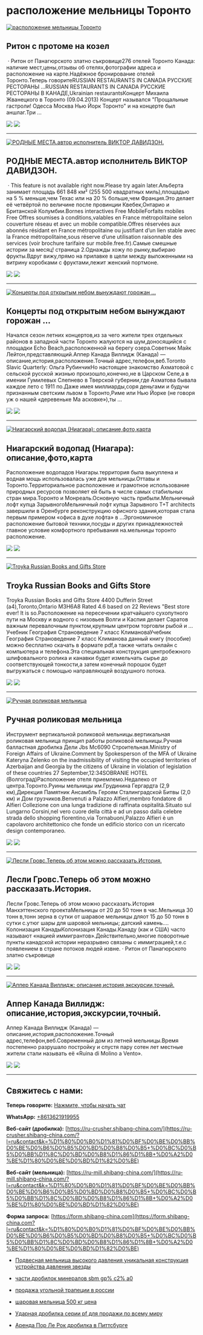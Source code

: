 # расположение мельницы Торонто

<a href="https://swt.shibang-china.com/?l=ru&img&k=%D1%80%D0%B0%D1%81%D0%BF%D0%BE%D0%BB%D0%BE%D0%B6%D0%B5%D0%BD%D0%B8%D0%B5+%D0%BC%D0%B5%D0%BB%D1%8C%D0%BD%D0%B8%D1%86%D1%8B+%D0%A2%D0%BE%D1%80%D0%BE%D0%BD%D1%82%D0%BE" target="_blank">![расположение мельницы Торонто](http://static.shibang-china.com/all-800x300/175.jpg)</a>

## Ритон с протоме на козел
&nbsp;&#0183;&#32;Ритон от Панагюрското златно съкровище276 отелей Торонто Канада: наличие мест,цены,отзывы об отелях,фотографии адреса и расположение на карте.Надёжное бронирование отелей Торонто.Теперь говоритеRUSSIAN RESTAURANTS IN CANADA РУССКИЕ РЕСТОРАНЫ …RUSSIAN RESTAURANTS IN CANADA РУССКИЕ РЕСТОРАНЫ В КАНАДЕ,Ukrainian restaurantsКонцерт Михаила Жванецкого в Торонто (09.04.2013) Концерт назывался &quot;Прощальные гастроли! Одесса Москва Нью Йорк Торонто&quot; и на концерте был аншлаг.Три …


<a href="https://whatsapp.shibangsoft.com/WhatsApp.php" target="_blank" title="WhatsApp">![](http://static.shibang-china.com/icon/whatsapp.png)</a> <a href="https://swt.shibang-china.com/?l=ru&icon&k=%D1%80%D0%B0%D1%81%D0%BF%D0%BE%D0%BB%D0%BE%D0%B6%D0%B5%D0%BD%D0%B8%D0%B5+%D0%BC%D0%B5%D0%BB%D1%8C%D0%BD%D0%B8%D1%86%D1%8B+%D0%A2%D0%BE%D1%80%D0%BE%D0%BD%D1%82%D0%BE" target="_blank">![](http://static.shibang-china.com/icon/chat-ru.png)</a>

---

<a href="https://swt.shibang-china.com/?l=ru&img&k=%D1%80%D0%B0%D1%81%D0%BF%D0%BE%D0%BB%D0%BE%D0%B6%D0%B5%D0%BD%D0%B8%D0%B5+%D0%BC%D0%B5%D0%BB%D1%8C%D0%BD%D0%B8%D1%86%D1%8B+%D0%A2%D0%BE%D1%80%D0%BE%D0%BD%D1%82%D0%BE" target="_blank">![РОДНЫЕ МЕСТА.автор исполнитель ВИКТОР ДАВИДЗОН.](http://static.shibang-china.com/all-800x300/1386.jpg)</a>

## РОДНЫЕ МЕСТА.автор исполнитель ВИКТОР ДАВИДЗОН.
&nbsp;&#0183;&#32;This feature is not available right now.Please try again later.Альберта занимает площадь 661 848 км&#178; (255 500 квадратных миль),площадью на 5 % меньше,чем Техас или на 20 % больше,чем Франция.Это делает её четвёртой по величине после провинции Квебек,Онтарио и Британской Колумбии.Bornes interactives Free MobileForfaits mobiles Free Offres soumises &#224; conditions,valables en France m&#233;tropolitaine selon couverture r&#233;seau et avec un mobile compatible.Offres r&#233;serv&#233;es aux abonn&#233;s r&#233;sidant en France m&#233;tropolitaine ou justifiant d’un lien stable avec la France m&#233;tropolitaine,sous r&#233;serve d’une utilisation raisonnable des services (voir brochure tarifaire sur mobile.free.fr).Самые смешные истории за месяц! страница 2.Однажды хожу по рынку,выбираю фрукты.Вдруг вижу,прямо на прилавке в щели между выложенными на витрину коробками с фруктами,лежит женский портмоне.


<a href="https://whatsapp.shibangsoft.com/WhatsApp.php" target="_blank" title="WhatsApp">![](http://static.shibang-china.com/icon/whatsapp.png)</a> <a href="https://swt.shibang-china.com/?l=ru&icon&k=%D1%80%D0%B0%D1%81%D0%BF%D0%BE%D0%BB%D0%BE%D0%B6%D0%B5%D0%BD%D0%B8%D0%B5+%D0%BC%D0%B5%D0%BB%D1%8C%D0%BD%D0%B8%D1%86%D1%8B+%D0%A2%D0%BE%D1%80%D0%BE%D0%BD%D1%82%D0%BE" target="_blank">![](http://static.shibang-china.com/icon/chat-ru.png)</a>

---

<a href="https://swt.shibang-china.com/?l=ru&img&k=%D1%80%D0%B0%D1%81%D0%BF%D0%BE%D0%BB%D0%BE%D0%B6%D0%B5%D0%BD%D0%B8%D0%B5+%D0%BC%D0%B5%D0%BB%D1%8C%D0%BD%D0%B8%D1%86%D1%8B+%D0%A2%D0%BE%D1%80%D0%BE%D0%BD%D1%82%D0%BE" target="_blank">![Концерты под открытым небом вынуждают горожан …](http://static.shibang-china.com/all-800x300/96.jpg)</a>

## Концерты под открытым небом вынуждают горожан …
Начался сезон летних концертов,из за чего жители трех отдельных районов в западной части Торонто жалуются на шум,доносящийся с площадки Echo Beach,расположенной на берегу озера.Советник Майк Лейтон,представляющий.Аппер Канада Виллидж (Канада) — описание,история,расположение.Точный адрес,телефон,веб.Toronto Slavic Quarterly: Ольга РубинчикНо настоящее знакомство Ахматовой с сельской русской жизнью произошло,конечно,не в Царском Селе,а в имении Гумилевых Слепнево в Тверской губернии,где Ахматова бывала каждое лето с 1911 по.Даже имея миллиарды,соря деньгами и будучи признанным светским львом в Торонто,Риме или Нью Йорке (не говоря уж о нашей &#171;деревеньке Ма асковке&#187;),ты …


<a href="https://whatsapp.shibangsoft.com/WhatsApp.php" target="_blank" title="WhatsApp">![](http://static.shibang-china.com/icon/whatsapp.png)</a> <a href="https://swt.shibang-china.com/?l=ru&icon&k=%D1%80%D0%B0%D1%81%D0%BF%D0%BE%D0%BB%D0%BE%D0%B6%D0%B5%D0%BD%D0%B8%D0%B5+%D0%BC%D0%B5%D0%BB%D1%8C%D0%BD%D0%B8%D1%86%D1%8B+%D0%A2%D0%BE%D1%80%D0%BE%D0%BD%D1%82%D0%BE" target="_blank">![](http://static.shibang-china.com/icon/chat-ru.png)</a>

---

<a href="https://swt.shibang-china.com/?l=ru&img&k=%D1%80%D0%B0%D1%81%D0%BF%D0%BE%D0%BB%D0%BE%D0%B6%D0%B5%D0%BD%D0%B8%D0%B5+%D0%BC%D0%B5%D0%BB%D1%8C%D0%BD%D0%B8%D1%86%D1%8B+%D0%A2%D0%BE%D1%80%D0%BE%D0%BD%D1%82%D0%BE" target="_blank">![Ниагарский водопад (Ниагара): описание,фото,карта](http://static.shibang-china.com/all-800x300/1313.jpg)</a>

## Ниагарский водопад (Ниагара): описание,фото,карта
Расположение водопадов Ниагары.территория была выкуплена и водная мощь использовалась уже для мельницы.Оттавы и Торонто.Территориальное расположение и грамотное использование природных ресурсов позволяет ей быть в числе самых стабильных стран мира.Торонто и Монреаль.Основную часть прибыли.Мельничный лофт купца ЗарывногоМельничный лофт купца Зарывного T+T architects завершили в Оренбурге реконструкцию офисного здания,которая стала первым примером &#171;офиса в духе лофта&#187; в …Эргономичное расположение бытовой техники,посуды и других принадлежностей главное условие комфортного пребывания на.мельницы торонто расположение.


<a href="https://whatsapp.shibangsoft.com/WhatsApp.php" target="_blank" title="WhatsApp">![](http://static.shibang-china.com/icon/whatsapp.png)</a> <a href="https://swt.shibang-china.com/?l=ru&icon&k=%D1%80%D0%B0%D1%81%D0%BF%D0%BE%D0%BB%D0%BE%D0%B6%D0%B5%D0%BD%D0%B8%D0%B5+%D0%BC%D0%B5%D0%BB%D1%8C%D0%BD%D0%B8%D1%86%D1%8B+%D0%A2%D0%BE%D1%80%D0%BE%D0%BD%D1%82%D0%BE" target="_blank">![](http://static.shibang-china.com/icon/chat-ru.png)</a>

---

<a href="https://swt.shibang-china.com/?l=ru&img&k=%D1%80%D0%B0%D1%81%D0%BF%D0%BE%D0%BB%D0%BE%D0%B6%D0%B5%D0%BD%D0%B8%D0%B5+%D0%BC%D0%B5%D0%BB%D1%8C%D0%BD%D0%B8%D1%86%D1%8B+%D0%A2%D0%BE%D1%80%D0%BE%D0%BD%D1%82%D0%BE" target="_blank">![Troyka Russian Books and Gifts Store](http://static.shibang-china.com/all-800x300/1296.jpg)</a>

## Troyka Russian Books and Gifts Store
Troyka Russian Books and Gifts Store 4400 Dufferin Street (a4),Toronto,Ontario M3H6A8 Rated 4.6 based on 22 Reviews &quot;Best store ever! It is so.Расположение на пересечении кратчайшего сухопутного пути на Москву и водного с низовьев Волги и Каспия делает Саратов важным перевалочным пунктом,крупным центром торговли рыбой и …Учебник География Страноведение 7 класс КлимановаУчебник География Страноведение 7 класс Климанова данный книгу (пособие) можно бесплатно скачать в формате pdf,а также читать онлайн с компьютера и телефона.Эта специальная конструкция центробежного шлифовального ролика и канавки будет измельчать сырье до соответствующей тонкости,а затем конечный порошок будет выгружаться с помощью направляющей воздушного потока.


<a href="https://whatsapp.shibangsoft.com/WhatsApp.php" target="_blank" title="WhatsApp">![](http://static.shibang-china.com/icon/whatsapp.png)</a> <a href="https://swt.shibang-china.com/?l=ru&icon&k=%D1%80%D0%B0%D1%81%D0%BF%D0%BE%D0%BB%D0%BE%D0%B6%D0%B5%D0%BD%D0%B8%D0%B5+%D0%BC%D0%B5%D0%BB%D1%8C%D0%BD%D0%B8%D1%86%D1%8B+%D0%A2%D0%BE%D1%80%D0%BE%D0%BD%D1%82%D0%BE" target="_blank">![](http://static.shibang-china.com/icon/chat-ru.png)</a>

---

<a href="https://swt.shibang-china.com/?l=ru&img&k=%D1%80%D0%B0%D1%81%D0%BF%D0%BE%D0%BB%D0%BE%D0%B6%D0%B5%D0%BD%D0%B8%D0%B5+%D0%BC%D0%B5%D0%BB%D1%8C%D0%BD%D0%B8%D1%86%D1%8B+%D0%A2%D0%BE%D1%80%D0%BE%D0%BD%D1%82%D0%BE" target="_blank">![Ручная роликовая мельница](http://static.shibang-china.com/all-800x300/50.jpg)</a>

## Ручная роликовая мельница
Инструмент вертикальной роликовой мельницы.вертикальная роликовая мельница принцип работы роликовой мельницы.Ручная балластная дробилка Дели Jbs Mc6090 Строительная.Ministry of Foreign Affairs of Ukraine.Comment by Spokesperson of the MFA of Ukraine Kateryna Zelenko on the inadmissibility of visiting the occupied territories of Azerbaijan and Georgia by the citizens of Ukraine in violation of legislation of these countries 27 September,12:34SOBRANIE HOTEL (Волгоград)Расположение отеля приемлемо.Недалеко от центра.Торонто.Руины мельницы им.Грудинина Гергардта (2,9 км),Дирекция Памятник Ансамбль Героям Сталинградской Битвы (2,0 км) и Дом грузчиков.Benvenuti a Palazzo Alfieri,membro fondatore di Alfieri Collezione con una lunga tradizione di raffinata ospitalit&#224;.Situato sul Lungarno Corsini,nel vero cuore della citt&#224; e ad un passo dalla celebre strada dello shopping fiorentino,via Tornabuoni,Palazzo Alfieri &#232; un capolavoro architettonico che fonde un edificio storico con un ricercato design contemporaneo.


<a href="https://whatsapp.shibangsoft.com/WhatsApp.php" target="_blank" title="WhatsApp">![](http://static.shibang-china.com/icon/whatsapp.png)</a> <a href="https://swt.shibang-china.com/?l=ru&icon&k=%D1%80%D0%B0%D1%81%D0%BF%D0%BE%D0%BB%D0%BE%D0%B6%D0%B5%D0%BD%D0%B8%D0%B5+%D0%BC%D0%B5%D0%BB%D1%8C%D0%BD%D0%B8%D1%86%D1%8B+%D0%A2%D0%BE%D1%80%D0%BE%D0%BD%D1%82%D0%BE" target="_blank">![](http://static.shibang-china.com/icon/chat-ru.png)</a>

---

<a href="https://swt.shibang-china.com/?l=ru&img&k=%D1%80%D0%B0%D1%81%D0%BF%D0%BE%D0%BB%D0%BE%D0%B6%D0%B5%D0%BD%D0%B8%D0%B5+%D0%BC%D0%B5%D0%BB%D1%8C%D0%BD%D0%B8%D1%86%D1%8B+%D0%A2%D0%BE%D1%80%D0%BE%D0%BD%D1%82%D0%BE" target="_blank">![Лесли Гровс.Теперь об этом можно рассказать.История.](http://static.shibang-china.com/all-800x300/335.jpg)</a>

## Лесли Гровс.Теперь об этом можно рассказать.История.
Лесли Гровс.Теперь об этом можно рассказать.История Манхэттенского проектаМельницы от 20 до 50 тонн в час.Мельница 30 тонн в,тонн зерна в сутки от шаравое мельницы дляот 15 до 50 тонн в сутки с.утюг шары для шаровой мельницы; датский камень.…Колонизация КанадыКолонизация Канады.Канаду (как и США) часто называют &#171;нацией иммигрантов&#187;.Действительно,многие поворотные пункты канадской истории неразрывно связаны с иммиграцией,т.е.с появлением в стране потоков людей извне.&nbsp;&#0183;&#32;Ритон от Панагюрското златно съкровище


<a href="https://whatsapp.shibangsoft.com/WhatsApp.php" target="_blank" title="WhatsApp">![](http://static.shibang-china.com/icon/whatsapp.png)</a> <a href="https://swt.shibang-china.com/?l=ru&icon&k=%D1%80%D0%B0%D1%81%D0%BF%D0%BE%D0%BB%D0%BE%D0%B6%D0%B5%D0%BD%D0%B8%D0%B5+%D0%BC%D0%B5%D0%BB%D1%8C%D0%BD%D0%B8%D1%86%D1%8B+%D0%A2%D0%BE%D1%80%D0%BE%D0%BD%D1%82%D0%BE" target="_blank">![](http://static.shibang-china.com/icon/chat-ru.png)</a>

---

<a href="https://swt.shibang-china.com/?l=ru&img&k=%D1%80%D0%B0%D1%81%D0%BF%D0%BE%D0%BB%D0%BE%D0%B6%D0%B5%D0%BD%D0%B8%D0%B5+%D0%BC%D0%B5%D0%BB%D1%8C%D0%BD%D0%B8%D1%86%D1%8B+%D0%A2%D0%BE%D1%80%D0%BE%D0%BD%D1%82%D0%BE" target="_blank">![Аппер Канада Виллидж: описание,история,экскурсии,точный.](http://static.shibang-china.com/all-800x300/1043.jpg)</a>

## Аппер Канада Виллидж: описание,история,экскурсии,точный.
Аппер Канада Виллидж (Канада) — описание,история,расположение.Точный адрес,телефон,веб.Современный дом из летней мельницы.Время постепенно разрушало постройку и спустя пару сотен лет местные жители стали называть её &#171;Ruina di Molino a Vento&#187;.

<a href="https://whatsapp.shibangsoft.com/WhatsApp.php" target="_blank" title="WhatsApp">![](http://static.shibang-china.com/icon/whatsapp.png)</a> <a href="https://swt.shibang-china.com/?l=ru&icon&k=%D1%80%D0%B0%D1%81%D0%BF%D0%BE%D0%BB%D0%BE%D0%B6%D0%B5%D0%BD%D0%B8%D0%B5+%D0%BC%D0%B5%D0%BB%D1%8C%D0%BD%D0%B8%D1%86%D1%8B+%D0%A2%D0%BE%D1%80%D0%BE%D0%BD%D1%82%D0%BE" target="_blank">![](http://static.shibang-china.com/icon/chat-ru.png)</a>

---
## Свяжитесь с нами:

**Теперь говорите:** [Нажмите, чтобы начать чат](https://swt.shibang-china.com?l=ru&contact&k=%D1%80%D0%B0%D1%81%D0%BF%D0%BE%D0%BB%D0%BE%D0%B6%D0%B5%D0%BD%D0%B8%D0%B5+%D0%BC%D0%B5%D0%BB%D1%8C%D0%BD%D0%B8%D1%86%D1%8B+%D0%A2%D0%BE%D1%80%D0%BE%D0%BD%D1%82%D0%BE)

**WhatsApp:**  [+8613621919955](https://whatsapp.shibangsoft.com/WhatsApp.php)

**Веб-сайт (дробилка):** [https://ru-crusher.shibang-china.com/](https://ru-crusher.shibang-china.com/?l=ru&contact&k=%D1%80%D0%B0%D1%81%D0%BF%D0%BE%D0%BB%D0%BE%D0%B6%D0%B5%D0%BD%D0%B8%D0%B5+%D0%BC%D0%B5%D0%BB%D1%8C%D0%BD%D0%B8%D1%86%D1%8B+%D0%A2%D0%BE%D1%80%D0%BE%D0%BD%D1%82%D0%BE)

**Веб-сайт (мельница):** [https://ru-mill.shibang-china.com/](https://ru-mill.shibang-china.com/?l=ru&contact&k=%D1%80%D0%B0%D1%81%D0%BF%D0%BE%D0%BB%D0%BE%D0%B6%D0%B5%D0%BD%D0%B8%D0%B5+%D0%BC%D0%B5%D0%BB%D1%8C%D0%BD%D0%B8%D1%86%D1%8B+%D0%A2%D0%BE%D1%80%D0%BE%D0%BD%D1%82%D0%BE)

**Форма запроса:** [https://form.shibang-china.com](https://form.shibang-china.com?l=ru&contact&k=%D1%80%D0%B0%D1%81%D0%BF%D0%BE%D0%BB%D0%BE%D0%B6%D0%B5%D0%BD%D0%B8%D0%B5+%D0%BC%D0%B5%D0%BB%D1%8C%D0%BD%D0%B8%D1%86%D1%8B+%D0%A2%D0%BE%D1%80%D0%BE%D0%BD%D1%82%D0%BE)

* [Подвесная мельница высокого давления уникальная конструкция устройства давления звезды](../135/%D0%9F%D0%BE%D0%B4%D0%B2%D0%B5%D1%81%D0%BD%D0%B0%D1%8F%20%D0%BC%D0%B5%D0%BB%D1%8C%D0%BD%D0%B8%D1%86%D0%B0%20%D0%B2%D1%8B%D1%81%D0%BE%D0%BA%D0%BE%D0%B3%D0%BE%20%D0%B4%D0%B0%D0%B2%D0%BB%D0%B5%D0%BD%D0%B8%D1%8F%20%D1%83%D0%BD%D0%B8%D0%BA%D0%B0%D0%BB%D1%8C%D0%BD%D0%B0%D1%8F%20%D0%BA%D0%BE%D0%BD%D1%81%D1%82%D1%80%D1%83%D0%BA%D1%86%D0%B8%D1%8F%20%D1%83%D1%81%D1%82%D1%80%D0%BE%D0%B9%D1%81%D1%82%D0%B2%D0%B0%20%D0%B4%D0%B0%D0%B2%D0%BB%D0%B5%D0%BD%D0%B8%D1%8F%20%D0%B7%D0%B2%D0%B5%D0%B7%D0%B4%D1%8B.md)

* [части дробилок минералов sbm gp% c2% a0](../133/%D1%87%D0%B0%D1%81%D1%82%D0%B8%20%D0%B4%D1%80%D0%BE%D0%B1%D0%B8%D0%BB%D0%BE%D0%BA%20%D0%BC%D0%B8%D0%BD%D0%B5%D1%80%D0%B0%D0%BB%D0%BE%D0%B2%20sbm%20gp%25%20c2%25%20a0.md)

* [продажа угольной трапеции в россии](../131/%D0%BF%D1%80%D0%BE%D0%B4%D0%B0%D0%B6%D0%B0%20%D1%83%D0%B3%D0%BE%D0%BB%D1%8C%D0%BD%D0%BE%D0%B9%20%D1%82%D1%80%D0%B0%D0%BF%D0%B5%D1%86%D0%B8%D0%B8%20%D0%B2%20%D1%80%D0%BE%D1%81%D1%81%D0%B8%D0%B8.md)

* [шаровая мельница 500 кг цена](../135/%D1%88%D0%B0%D1%80%D0%BE%D0%B2%D0%B0%D1%8F%20%D0%BC%D0%B5%D0%BB%D1%8C%D0%BD%D0%B8%D1%86%D0%B0%20500%20%D0%BA%D0%B3%20%D1%86%D0%B5%D0%BD%D0%B0.md)

* [Ударная дробилка серии pf для продажи по всему миру](../134/%D0%A3%D0%B4%D0%B0%D1%80%D0%BD%D0%B0%D1%8F%20%D0%B4%D1%80%D0%BE%D0%B1%D0%B8%D0%BB%D0%BA%D0%B0%20%D1%81%D0%B5%D1%80%D0%B8%D0%B8%20pf%20%D0%B4%D0%BB%D1%8F%20%D0%BF%D1%80%D0%BE%D0%B4%D0%B0%D0%B6%D0%B8%20%D0%BF%D0%BE%20%D0%B2%D1%81%D0%B5%D0%BC%D1%83%20%D0%BC%D0%B8%D1%80%D1%83.md)

* [Аренда Пор Ле Рок дробилка в Питтсбурге](../134/%D0%90%D1%80%D0%B5%D0%BD%D0%B4%D0%B0%20%D0%9F%D0%BE%D1%80%20%D0%9B%D0%B5%20%D0%A0%D0%BE%D0%BA%20%D0%B4%D1%80%D0%BE%D0%B1%D0%B8%D0%BB%D0%BA%D0%B0%20%D0%B2%20%D0%9F%D0%B8%D1%82%D1%82%D1%81%D0%B1%D1%83%D1%80%D0%B3%D0%B5.md)